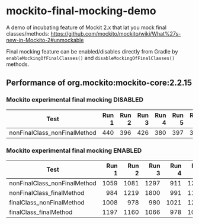# mockito-final-mocking-demo
A demo of incubating feature of Mockit 2.x that lat you mock final classes/methods: https://github.com/mockito/mockito/wiki/What%27s-new-in-Mockito-2#unmockable

Final mocking feature can be enabled/disables directly from Gradle by `enableMockingOfFinalClasses()` and `disableMockingOfFinalClasses()` methods.

## Performance of org.mockito:mockito-core:2.2.15
### Mockito experimental final mocking DISABLED
Test | Run 1 | Run 2 | Run 3 | Run 4 | Run 5 | Run 6 | Run 7 | Run 8 | Run 9 | Run 10 | Average (ms)
------------ | -------------:| -------------:| -------------:| -------------:| -------------:| -------------:| -------------:| -------------:| -------------:| -------------:| -------------:
nonFinalClass_nonFinalMethod | 440 | 396 | 426 | 380 | 397 | 394 | 403 | 383 | 388 | 396 | 400

### Mockito experimental final mocking ENABLED
Test | Run 1 | Run 2 | Run 3 | Run 4 | Run 5 | Run 6 | Run 7 | Run 8 | Run 9 | Run 10 | Average (ms)
------------ | -------------:| -------------:| -------------:| -------------:| -------------:| -------------:| -------------:| -------------:| -------------:| -------------:| -------------:
nonFinalClass_nonFinalMethod | 1059 | 1081 | 1297 | 911 | 1296 | 1234 | 1377 | 933 | 1075 | 962 | 1123
nonFinalClass_finalMethod | 984 | 1219 | 1800 | 991 | 1162 | 982 | 949 | 1570 | 996 | 1150 | 1180
finalClass_nonFinalMethod | 1008 | 978 | 980 | 1021 | 1233 | 1002 | 1095 | 1044 | 1476 | 976 | 1081
finalClass_finalMethod | 1197 | 1160 | 1066 | 978 | 1005 | 1275 | 1157 | 1027 | 1074 | 1057 | 1100

